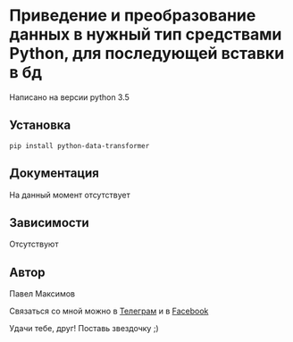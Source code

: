 # Приведение и преобразование данных в нужный тип средствами Python, для последующей вставки в бд

Написано на версии python 3.5

## Установка
```
pip install python-data-transformer
```

## Документация
На данный момент отсутствует

## Зависимости
Отсутствуют

## Автор
Павел Максимов

Связаться со мной можно в 
[Телеграм](https://t.me/pavel_maksimow) 
и в 
[Facebook](https://www.facebook.com/pavel.maksimow)

Удачи тебе, друг! Поставь звездочку ;)

